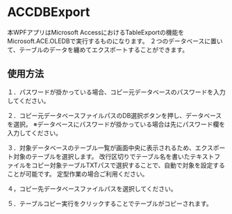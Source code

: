 # ACCDBExport

本WPFアプリはMicrosoft AccessにおけるTableExportの機能をMicrosoft.ACE.OLEDBで実行するものになります。
２つのデータベースに置いて、テーブルのデータを纏めてエクスポートすることができます。

## 使用方法
１．パスワードが掛かっている場合、コピー元データベースのパスワードを入力してください。

２．コピー元データベースファイルパスのDB選択ボタンを押し、データベースを選択。
※データベースにパスワードが掛かっている場合は先にパスワード欄を入力してください。

３．対象データベースのテーブル一覧が画面中央に表示されるため、エクスポート対象のテーブルを選択します。
改行区切りでテーブル名を書いたテキストファイルをコピー対象テーブルTXTパスで選択することで、自動で対象を設定することが可能です。
定型作業の場合ご利用ください。

４，コピー先データベースファイルパスを選択してください。

５．テーブルコピー実行をクリックすることでテーブルがコピーされます。